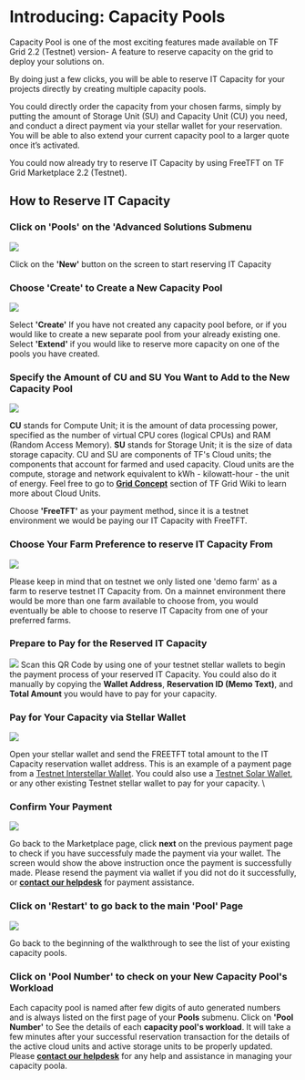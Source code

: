 # Introducing: Capacity Pools

Capacity Pool is one of the most exciting features made available on TF Grid 2.2 (Testnet) version- A feature to reserve capacity on the grid to deploy your solutions on.

By doing just a few clicks, you will be able to reserve IT Capacity for your projects directly by creating multiple capacity pools. 

You could directly order the capacity from your chosen farms, simply by putting the amount of Storage Unit (SU) and Capacity Unit (CU) you need, and conduct a direct payment via your stellar wallet for your reservation. You will be able to also extend your current capacity pool to a larger quote once it’s activated.

You could now already try to reserve IT Capacity by using FreeTFT on TF Grid Marketplace 2.2 (Testnet).


## How to Reserve IT Capacity

### Click on 'Pools' on the 'Advanced Solutions Submenu

![](./img/IT_CAPACITY1.png)

Click on the __'New'__ button on the screen to start reserving IT Capacity


### Choose 'Create' to Create a New Capacity Pool

![](./img/IT_CAPACITY2.png)

Select __'Create'__ If you have not created any capacity pool before, or if you would like to create a new separate pool from your already existing one. Select __'Extend'__ if you would like to reserve more capacity on one of the pools you have created.


### Specify the Amount of CU and SU You Want to Add to the New Capacity Pool

![](./img/IT_CAPACITY3.png)

__CU__ stands for Compute Unit; it is the amount of data processing power, specified as the number of virtual CPU cores (logical CPUs) and RAM (Random Access Memory). __SU__ stands for Storage Unit; it is the size of data storage capacity. CU and SU are components of TF's Cloud units; the components that account for farmed and used capacity. Cloud units are the compute, storage and network equivalent to kWh - kilowatt-hour - the unit of energy. Feel free to go to [__Grid Concept__](https://wiki.threefold.io/#/grid_concepts?id=some-examples-of-cu-and-su-in-detail) section of TF Grid Wiki to learn more about Cloud Units.


Choose __'FreeTFT'__ as your payment method, since it is a testnet environment we would be paying our IT Capacity with FreeTFT.

### Choose Your Farm Preference to reserve IT Capacity From

![](./img/IT_CAPACITY4.png)

Please keep in mind that on testnet we only listed one 'demo farm' as a farm to reserve testnet IT Capacity from. On a mainnet environment there would be more than one farm available to choose from, you would eventually be able to choose to reserve IT Capacity from one of your preferred farms.

### Prepare to Pay for the Reserved IT Capacity

![](./img/IT_CAPACITY5.png)
Scan this QR Code by using one of your testnet stellar wallets to begin the payment process of your reserved IT Capacity. You could also do it manually by copying the __Wallet Address__, __Reservation ID (Memo Text)__, and __Total Amount__ you would have to pay for your capacity.


### Pay for Your Capacity via Stellar Wallet

![](./img/IT_CAPACITY6.png)

Open your stellar wallet and send the FREETFT total amount to the IT Capacity reservation wallet address. This is an example of a payment page from a [Testnet Interstellar Wallet](interstellar_wallet.md). You could also use a [Testnet Solar Wallet](solar_wallet.md), or any other existing Testnet stellar wallet to pay for your capacity.
\

### Confirm Your Payment

![](./img/IT_CAPACITY8.png)

Go back to the Marketplace page, click __next__ on the previous payment page to check if you have successfuly made the payment via your wallet. The screen would show the above instruction once the payment is successfully made. Please resend the payment via wallet if you did not do it successfully, or [__contact our helpdesk__](https://threefoldfaq.crisp.help/en/) for payment assistance.

### Click on 'Restart' to go back to the main 'Pool' Page

![](./img/IT_CAPACITY9.png)

Go back to the beginning of the walkthrough to see the list of your existing capacity pools.

### Click on 'Pool Number' to check on your New Capacity Pool's Workload

 Each capacity pool is named after few digits of auto generated numbers and is always listed on the first page of your __Pools__ submenu. Click on __'Pool Number'__ to See the details of each __capacity pool's workload__. It will take a few minutes after your successful reservation transaction for the details of the active cloud units and active storage units to be properly updated. Please [__contact our helpdesk__](https://threefoldfaq.crisp.help/en/) for any help and assistance in managing your capacity poola.
